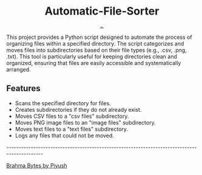<h1 align="center" id="title">Automatic-File-Sorter</h1>

<p align="center">
  <img src="https://cdn.dribbble.com/users/1746237/screenshots/11276091/media/fa47c19cbbbc00b2f5eceda0459c34db.gif" alt="project-image width="10 rem" height="10 rem">
</p>

<p id="description">This project provides a Python script designed to automate the process of organizing files within a specified directory. The script categorizes and moves files into subdirectories based on their file types (e.g., .csv, .png, .txt). This tool is particularly useful for keeping directories clean and organized, ensuring that files are easily accessible and systematically arranged.</p>

<h2>Features</h2>
<ul>
    <li>Scans the specified directory for files.</li>
    <li>Creates subdirectories if they do not already exist.</li>
    <li>Moves CSV files to a "csv files" subdirectory.</li>
    <li>Moves PNG image files to an "image files" subdirectory.</li>
    <li>Moves text files to a "text files" subdirectory.</li>
    <li>Logs any files that could not be moved.</li>
</ul>
<p>---------------------------------------------------------------------------------------------</p>
<a href="https://www.brahmabytes.com" target="_blank" rel="Brahma Bytes">Brahma Bytes by Piyush</a>
